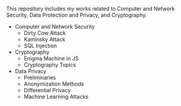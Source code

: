 This repository includes my works related to Computer and Network Security, Data Protection and Privacy, and Cryptography.

- Computer and Network Security
  - Dirty Cow Attack
  - Kaminsky Attack
  - SQL Injection
- Cryptography
  - Enigma Machine in JS
  - Cryptography Topics
- Data Privacy
  - Preliminaries
  - Anonymization Methods
  - Differential Privacy
  - Machine Learning Attacks
